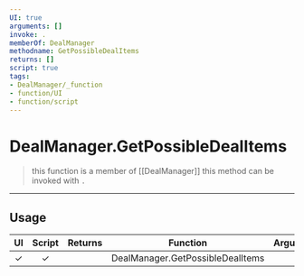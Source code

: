 ```yaml
---
UI: true
arguments: []
invoke: .
memberOf: DealManager
methodname: GetPossibleDealItems
returns: []
script: true
tags:
- DealManager/_function
- function/UI
- function/script
---
```

# DealManager.GetPossibleDealItems
> this function is a member of [[DealManager]]
> this method can be invoked with `.`
-----
## Usage
|  UI | Script | Returns | Function | Arguments |
|:---:|:------:|-------:|:--------:|:---------|
|✓|✓||DealManager.GetPossibleDealItems||
